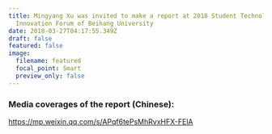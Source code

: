```yaml
---
title: Mingyang Xu was invited to make a report at 2018 Student Technology
  Innovation Forum of Beihang University
date: 2018-03-27T04:17:55.349Z
draft: false
featured: false
image:
  filename: featured
  focal_point: Smart
  preview_only: false
---
```

### **Media coverages of the report (Chinese):**

<https://mp.weixin.qq.com/s/APqf6tePsMhRvxHFX-FElA>